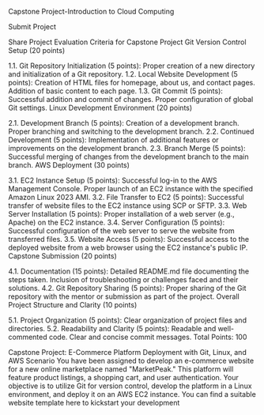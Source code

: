 Capstone Project-Introduction to Cloud Computing

Submit Project

Share Project
Evaluation Criteria for Capstone Project
Git Version Control Setup (20 points)

1.1. Git Repository Initialization (5 points):
Proper creation of a new directory and initialization of a Git repository.
1.2. Local Website Development (5 points):
Creation of HTML files for homepage, about us, and contact pages.
Addition of basic content to each page.
1.3. Git Commit (5 points):
Successful addition and commit of changes.
Proper configuration of global Git settings.
Linux Development Environment (20 points)

2.1. Development Branch (5 points):
Creation of a development branch.
Proper branching and switching to the development branch.
2.2. Continued Development (5 points):
Implementation of additional features or improvements on the development branch.
2.3. Branch Merge (5 points):
Successful merging of changes from the development branch to the main branch.
AWS Deployment (30 points)

3.1. EC2 Instance Setup (5 points):
Successful log-in to the AWS Management Console.
Proper launch of an EC2 instance with the specified Amazon Linux 2023 AMI.
3.2. File Transfer to EC2 (5 points):
Successful transfer of website files to the EC2 instance using SCP or SFTP.
3.3. Web Server Installation (5 points):
Proper installation of a web server (e.g., Apache) on the EC2 instance.
3.4. Server Configuration (5 points):
Successful configuration of the web server to serve the website from transferred files.
3.5. Website Access (5 points):
Successful access to the deployed website from a web browser using the EC2 instance's public IP.
Capstone Submission (20 points)

4.1. Documentation (15 points):
Detailed README.md file documenting the steps taken.
Inclusion of troubleshooting or challenges faced and their solutions.
4.2. Git Repository Sharing (5 points):
Proper sharing of the Git repository with the mentor or submission as part of the project.
Overall Project Structure and Clarity (10 points)

5.1. Project Organization (5 points):
Clear organization of project files and directories.
5.2. Readability and Clarity (5 points):
Readable and well-commented code.
Clear and concise commit messages.
Total Points: 100

Capstone Project: E-Commerce Platform Deployment with Git, Linux, and AWS
Scenario
You have been assigned to develop an e-commerce website for a new online marketplace named "MarketPeak." This platform will feature product listings, a shopping cart, and user authentication. 
Your objective is to utilize Git for version control, develop the platform in a Linux environment, and deploy it on an AWS EC2 instance. You can find a suitable website template here to kickstart your development
